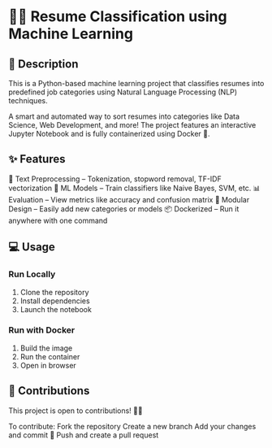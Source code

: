 # 📄💼 Resume Classification using Machine Learning

## 📝 Description
This is a Python-based machine learning project that classifies resumes into predefined job categories using Natural Language Processing (NLP) techniques.

A smart and automated way to sort resumes into categories like Data Science, Web Development, and more! The project features an interactive Jupyter Notebook and is fully containerized using Docker 🐳.

## ✨ Features
🚀 Text Preprocessing – Tokenization, stopword removal, TF-IDF vectorization
🧠 ML Models – Train classifiers like Naive Bayes, SVM, etc.
📊 Evaluation – View metrics like accuracy and confusion matrix
🔁 Modular Design – Easily add new categories or models
📦 Dockerized – Run it anywhere with one command

## 💻 Usage
### Run Locally
1. Clone the repository
2. Install dependencies
3. Launch the notebook
### Run with Docker
1. Build the image
2. Run the container
3. Open in browser

## 🤝 Contributions
This project is open to contributions! 🧑‍💻

To contribute:
Fork the repository
Create a new branch
Add your changes and commit 💬
Push and create a pull request   

